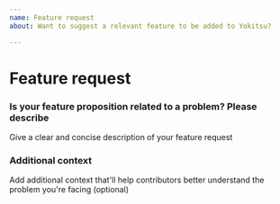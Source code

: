 ```yaml
---
name: Feature request
about: Want to suggest a relevant feature to be added to Yokitsu?

---
```


# Feature request

### Is your feature proposition related to a problem? Please describe

Give a clear and concise description of your feature request

### Additional context

Add additional context that'll help contributors better understand the problem you're facing (optional)